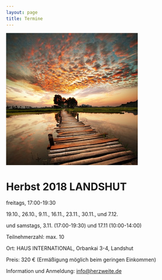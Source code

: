 ```yaml
---
layout: page
title: Termine
---
```

![Bild zu Beratung](/images/beratung.jpg)

# Herbst 2018 LANDSHUT

freitags, 17:00-19:30

19.10., 26.10., 9.11., 16.11., 23.11., 30.11., und 7.12.

und samstags, 3.11. (17:00-19:30) und 17.11 (10:00-14:00)

Teilnehmerzahl: max. 10

Ort: HAUS INTERNATIONAL, Orbankai 3-4, Landshut

Preis: 320 € (Ermäßigung möglich beim geringen Einkommen)

Information und Anmeldung: info@herzweite.de


